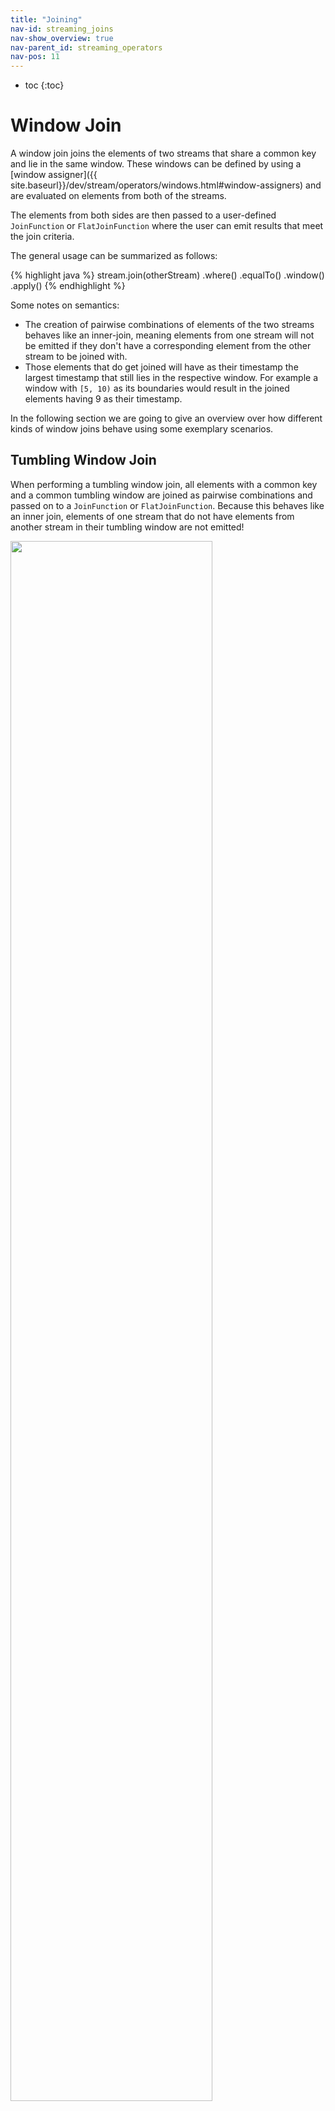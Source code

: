 ```yaml
---
title: "Joining"
nav-id: streaming_joins
nav-show_overview: true
nav-parent_id: streaming_operators
nav-pos: 11
---
```

<!--
Licensed to the Apache Software Foundation (ASF) under one
or more contributor license agreements.  See the NOTICE file
distributed with this work for additional information
regarding copyright ownership.  The ASF licenses this file
to you under the Apache License, Version 2.0 (the
"License"); you may not use this file except in compliance
with the License.  You may obtain a copy of the License at

  http://www.apache.org/licenses/LICENSE-2.0

Unless required by applicable law or agreed to in writing,
software distributed under the License is distributed on an
"AS IS" BASIS, WITHOUT WARRANTIES OR CONDITIONS OF ANY
KIND, either express or implied.  See the License for the
specific language governing permissions and limitations
under the License.
-->

* toc
{:toc}

# Window Join
A window join joins the elements of two streams that share a common key and lie in the same window. These windows can be defined by using a [window assigner]({{ site.baseurl}}/dev/stream/operators/windows.html#window-assigners) and are evaluated on elements from both of the streams.

The elements from both sides are then passed to a user-defined `JoinFunction` or `FlatJoinFunction` where the user can emit results that meet the join criteria.

The general usage can be summarized as follows:

{% highlight java %}
stream.join(otherStream)
    .where(<KeySelector>)
    .equalTo(<KeySelector>)
    .window(<WindowAssigner>)
    .apply(<JoinFunction>)
{% endhighlight %}

Some notes on semantics:
- The creation of pairwise combinations of elements of the two streams behaves like an inner-join, meaning elements from one stream will not be emitted if they don't have a corresponding element from the other stream to be joined with.
- Those elements that do get joined will have as their timestamp the largest timestamp that still lies in the respective window. For example a window with `[5, 10)` as its boundaries would result in the joined elements having 9 as their timestamp.

In the following section we are going to give an overview over how different kinds of window joins behave using some exemplary scenarios.

## Tumbling Window Join
When performing a tumbling window join, all elements with a common key and a common tumbling window are joined as pairwise combinations and passed on to a `JoinFunction` or `FlatJoinFunction`. Because this behaves like an inner join, elements of one stream that do not have elements from another stream in their tumbling window are not emitted!

<img src="{{ site.baseurl }}/fig/tumbling-window-join.svg" class="center" style="width: 80%;" />

As illustrated in the figure, we define a tumbling window with the size of 2 milliseconds, which results in windows of the form `[0,1], [2,3], ...`. The image shows the pairwise combinations of all elements in each window which will be passed on to the `JoinFunction`. Note that in the tumbling window `[6,7]` nothing is emitted because no elements exist in the green stream to be joined with the orange elements ⑥ and ⑦.

<div class="codetabs" markdown="1">
<div data-lang="java" markdown="1">
{% highlight java %}
import org.apache.flink.api.java.functions.KeySelector;
import org.apache.flink.streaming.api.windowing.assigners.TumblingEventTimeWindows;
import org.apache.flink.streaming.api.windowing.time.Time;
 
...

DataStream<Integer> orangeStream = ...
DataStream<Integer> greenStream = ...

orangeStream.join(greenStream)
    .where(<KeySelector>)
    .equalTo(<KeySelector>)
    .window(TumblingEventTimeWindows.of(Time.milliseconds(2)))
    .apply (new JoinFunction<Integer, Integer, String> (){
        @Override
        public String join(Integer first, Integer second) {
            return first + "," + second;
        }
    });
{% endhighlight %}
</div>
<div data-lang="scala" markdown="1">

{% highlight scala %}
import org.apache.flink.streaming.api.windowing.assigners.SlidingEventTimeWindows;
import org.apache.flink.streaming.api.windowing.time.Time;

...

val orangeStream: DataStream[Integer] = ...
val greenStream: DataStream[Integer] = ...

orangeStream.join(greenStream)
    .where(elem => /* select key */)
    .equalTo(elem => /* select key */)
    .window(TumblingEventTimeWindows.of(Time.milliseconds(2)))
    .apply { (e1, e2) => e1 + "," + e2 }
{% endhighlight %}

</div>
</div>

## Sliding Window Join
When performing a sliding window join, all elements with a common key and common sliding window are joined as pairwise combinations and passed on to the `JoinFunction` or `FlatJoinFunction`. Elements of one stream that do not have elements from the other stream in the current sliding window are not emitted! Note that some elements might be joined in one sliding window but not in another!

<img src="{{ site.baseurl }}/fig/sliding-window-join.svg" class="center" style="width: 80%;" />

In this example we are using sliding windows with a size of two milliseconds and slide them by one millisecond, resulting in the sliding windows `[-1, 0],[0,1],[1,2],[2,3], …`.<!-- TODO: Can -1 actually exist?--> The joined elements below the x-axis are the ones that are passed to the `JoinFunction` for each sliding window. Here you can also see how for example the orange ② is joined with the green ③ in the window `[2,3]`, but is not joined with anything in the window `[1,2]`.

<div class="codetabs" markdown="1">
<div data-lang="java" markdown="1">

{% highlight java %}
import org.apache.flink.api.java.functions.KeySelector;
import org.apache.flink.streaming.api.windowing.assigners.SlidingEventTimeWindows;
import org.apache.flink.streaming.api.windowing.time.Time;

...

DataStream<Integer> orangeStream = ...
DataStream<Integer> greenStream = ...

orangeStream.join(greenStream)
    .where(<KeySelector>)
    .equalTo(<KeySelector>)
    .window(SlidingEventTimeWindows.of(Time.milliseconds(2) /* size */, Time.milliseconds(1) /* slide */))
    .apply (new JoinFunction<Integer, Integer, String> (){
        @Override
        public String join(Integer first, Integer second) {
            return first + "," + second;
        }
    });
{% endhighlight %}
</div>
<div data-lang="scala" markdown="1">

{% highlight scala %}
import org.apache.flink.streaming.api.windowing.assigners.SlidingEventTimeWindows;
import org.apache.flink.streaming.api.windowing.time.Time;

...

val orangeStream: DataStream[Integer] = ...
val greenStream: DataStream[Integer] = ...

orangeStream.join(greenStream)
    .where(elem => /* select key */)
    .equalTo(elem => /* select key */)
    .window(SlidingEventTimeWindows.of(Time.milliseconds(2) /* size */, Time.milliseconds(1) /* slide */))
    .apply { (e1, e2) => e1 + "," + e2 }
{% endhighlight %}
</div>
</div>

## Session Window Join
When performing a session window join, all elements with the same key that when _"combined"_ fulfill the session criteria are joined in pairwise combinations and passed on to the `JoinFunction` or `FlatJoinFunction`. Again this performs an inner join, so if there is a session window that only contains elements from one stream, no output will be emitted!

<img src="{{ site.baseurl }}/fig/session-window-join.svg" class="center" style="width: 80%;" />

Here we define a session window join where each session is divided by a gap of at least 1ms. There are three sessions, and in the first two sessions the joined elements from both streams are passed to the `JoinFunction`. In the third session there are no elements in the green stream, so ⑧ and ⑨ are not joined!

<div class="codetabs" markdown="1">
<div data-lang="java" markdown="1">

{% highlight java %}
import org.apache.flink.api.java.functions.KeySelector;
import org.apache.flink.streaming.api.windowing.assigners.EventTimeSessionWindows;
import org.apache.flink.streaming.api.windowing.time.Time;
 
...

DataStream<Integer> orangeStream = ...
DataStream<Integer> greenStream = ...

orangeStream.join(greenStream)
    .where(<KeySelector>)
    .equalTo(<KeySelector>)
    .window(EventTimeSessionWindows.withGap(Time.milliseconds(1)))
    .apply (new JoinFunction<Integer, Integer, String> (){
        @Override
        public String join(Integer first, Integer second) {
            return first + "," + second;
        }
    });
{% endhighlight %}
</div>
<div data-lang="scala" markdown="1">

{% highlight scala %}
import org.apache.flink.streaming.api.windowing.assigners.EventTimeSessionWindows;
import org.apache.flink.streaming.api.windowing.time.Time;
 
...

val orangeStream: DataStream[Integer] = ...
val greenStream: DataStream[Integer] = ...

orangeStream.join(greenStream)
    .where(elem => /* select key */)
    .equalTo(elem => /* select key */)
    .window(EventTimeSessionWindows.withGap(Time.milliseconds(1)))
    .apply { (e1, e2) => e1 + "," + e2 }
{% endhighlight %}

</div>
</div>

# Interval Join
The interval join joins elements of two streams (we'll call them A & B for now) with a common key and where elements of stream B have timestamps that lie in a relative time interval to timestamps of elements in stream A.

This can also be expressed more formally as
`b.timestamp ∈ [a.timestamp + lowerBound; a.timestamp + upperBound]` or 
`a.timestamp + lowerBound <= b.timestamp <= a.timestamp + upperBound`

where a and b are elements of A and B that share a common key. Both the lower and upper bound can be either negative or positive as long as as the lower bound is always smaller or equal to the upper bound. The interval join currently only performs inner joins.

When a pair of elements are passed to the `ProcessJoinFunction`, they will be assigned with the larger timestamp (which can be accessed via the `ProcessJoinFunction.Context`) of the two elements.

<span class="label label-info">Note</span> The interval join currently only supports event time.

<img src="{{ site.baseurl }}/fig/interval-join.svg" class="center" style="width: 80%;" />

In the example above, we join two streams 'orange' and 'green' with a lower bound of -2 milliseconds and an upper bound of +1 millisecond. Be default, these boundaries are inclusive, but `.lowerBoundExclusive()` and `.upperBoundExclusive` can be applied to change the behaviour.

Using the more formal notation again this will translate to 

`orangeElem.ts + lowerBound <= greenElem.ts <= orangeElem.ts + upperBound`

as indicated by the triangles.

<div class="codetabs" markdown="1">
<div data-lang="java" markdown="1">

{% highlight java %}
import org.apache.flink.api.java.functions.KeySelector;
import org.apache.flink.streaming.api.functions.co.ProcessJoinFunction;
import org.apache.flink.streaming.api.windowing.time.Time;

...

DataStream<Integer> orangeStream = ...
DataStream<Integer> greenStream = ...

orangeStream
    .keyBy(<KeySelector>)
    .intervalJoin(greenStream.keyBy(<KeySelector>))
    .between(Time.milliseconds(-2), Time.milliseconds(1))
    .process (new ProcessJoinFunction<Integer, Integer, String(){

        @Override
        public void processElement(Integer left, Integer right, Context ctx, Collector<String> out) {
            out.collect(first + "," + second);
        }
    });
{% endhighlight %}

</div>
<div data-lang="scala" markdown="1">

{% highlight scala %}
import org.apache.flink.streaming.api.functions.co.ProcessJoinFunction;
import org.apache.flink.streaming.api.windowing.time.Time;

...

val orangeStream: DataStream[Integer] = ...
val greenStream: DataStream[Integer] = ...

orangeStream
    .keyBy(elem => /* select key */)
    .intervalJoin(greenStream.keyBy(elem => /* select key */))
    .between(Time.milliseconds(-2), Time.milliseconds(1))
    .process(new ProcessJoinFunction[Integer, Integer, String] {
        override def processElement(left: Integer, right: Integer, ctx: ProcessJoinFunction[Integer, Integer, String]#Context, out: Collector[String]): Unit = {
         out.collect(left + "," + right); 
        }
      });
    });
{% endhighlight %}

</div>
</div>
